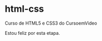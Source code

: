 # html-css
Curso de HTML5 e CSS3 do CursoemVideo

Estou feliz por esta etapa.

<a href="html-css/Desafios/desafio010%20CAP%202/android" target="_blank">
